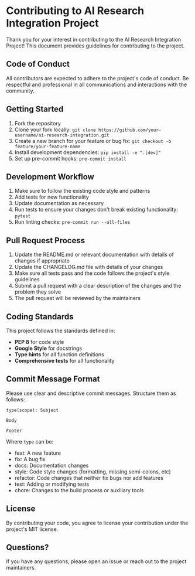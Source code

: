 # Contributing to AI Research Integration Project

Thank you for your interest in contributing to the AI Research Integration Project! This document provides guidelines for contributing to the project.

## Code of Conduct

All contributors are expected to adhere to the project's code of conduct. Be respectful and professional in all communications and interactions with the community.

## Getting Started

1. Fork the repository
2. Clone your fork locally: `git clone https://github.com/your-username/ai-research-integration.git`
3. Create a new branch for your feature or bug fix: `git checkout -b feature/your-feature-name`
4. Install development dependencies: `pip install -e ".[dev]"`
5. Set up pre-commit hooks: `pre-commit install`

## Development Workflow

1. Make sure to follow the existing code style and patterns
2. Add tests for new functionality
3. Update documentation as necessary
4. Run tests to ensure your changes don't break existing functionality: `pytest`
5. Run linting checks: `pre-commit run --all-files`

## Pull Request Process

1. Update the README.md or relevant documentation with details of changes if appropriate
2. Update the CHANGELOG.md file with details of your changes
3. Make sure all tests pass and the code follows the project's style guidelines
4. Submit a pull request with a clear description of the changes and the problem they solve
5. The pull request will be reviewed by the maintainers

## Coding Standards

This project follows the standards defined in:

- **PEP 8** for code style
- **Google Style** for docstrings
- **Type hints** for all function definitions
- **Comprehensive tests** for all functionality

## Commit Message Format

Please use clear and descriptive commit messages. Structure them as follows:

```
type(scope): Subject

Body

Footer
```

Where `type` can be:
- feat: A new feature
- fix: A bug fix
- docs: Documentation changes
- style: Code style changes (formatting, missing semi-colons, etc)
- refactor: Code changes that neither fix bugs nor add features
- test: Adding or modifying tests
- chore: Changes to the build process or auxiliary tools

## License

By contributing your code, you agree to license your contribution under the project's MIT license.

## Questions?

If you have any questions, please open an issue or reach out to the project maintainers.